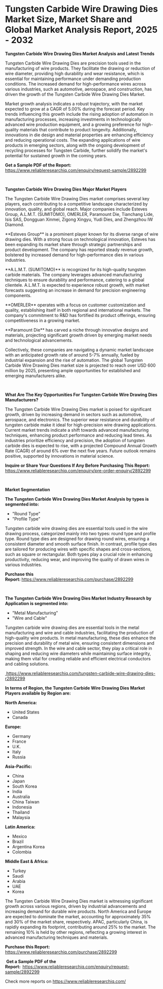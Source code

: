 <p><h1>Tungsten Carbide Wire Drawing Dies Market Size, Market Share and Global Market Analysis Report, 2025 - 2032</h1></p><p><strong>Tungsten Carbide Wire Drawing Dies Market Analysis and Latest Trends</strong></p>
<p><p>Tungsten Carbide Wire Drawing Dies are precision tools used in the manufacturing of wire products. They facilitate the drawing or reduction of wire diameter, providing high durability and wear resistance, which is essential for maintaining performance under demanding production conditions. The increased demand for high-performance wires across various industries, such as automotive, aerospace, and construction, has driven the growth of the Tungsten Carbide Wire Drawing Dies Market.</p><p>Market growth analysis indicates a robust trajectory, with the market expected to grow at a CAGR of 5.00% during the forecast period. Key trends influencing this growth include the rising adoption of automation in manufacturing processes, increasing investments in technologically advanced wire production equipment, and a growing preference for high-quality materials that contribute to product longevity. Additionally, innovations in die design and material properties are enhancing efficiency and reducing operational costs. The expanding applications of wire products in emerging sectors, along with the ongoing development of recycling processes for Tungsten Carbide, further solidify the market's potential for sustained growth in the coming years.</p></p>
<p><strong>Get a Sample PDF of the Report:&nbsp;</strong> <a href="https://www.reliableresearchiq.com/enquiry/request-sample/2892299?utm_campaign=3062&utm_medium=2&utm_source=Github&utm_content=ia&utm_term=15032025&utm_id=tungsten-carbide-wire-drawing-dies">https://www.reliableresearchiq.com/enquiry/request-sample/2892299</a></p>
<p>&nbsp;</p>
<p><strong>Tungsten Carbide Wire Drawing Dies Major Market Players</strong></p>
<p><p>The Tungsten Carbide Wire Drawing Dies market comprises several key players, each contributing to a competitive landscape characterized by innovation, quality, and global reach. Major companies include Esteves Group, A.L.M.T. (SUMITOMO), OMERLER, Paramount Die, Tianchang Lide, Isis SAS, Dongguan Xinmei, Zigong Xingyu, Yudi Dies, and Zhengzhou IW Diamond.</p><p>**Esteves Group** is a prominent player known for its diverse range of wire drawing dies. With a strong focus on technological innovation, Esteves has been expanding its market share through strategic partnerships and product development. The company has reported steady revenue growth, bolstered by increased demand for high-performance dies in various industries.</p><p>**A.L.M.T. (SUMITOMO)** is recognized for its high-quality tungsten carbide materials. The company leverages advanced manufacturing techniques to ensure durability and performance, catering to a global clientele. A.L.M.T. is expected to experience robust growth, with market forecasts suggesting an increase in demand for precision engineering components.</p><p>**OMERLER** operates with a focus on customer customization and quality, establishing itself in both regional and international markets. The company's commitment to R&D has fortified its product offerings, ensuring competitiveness in a growing market.</p><p>**Paramount Die** has carved a niche through innovative designs and materials, projecting significant growth driven by emerging market needs and technological advancements.</p><p>Collectively, these companies are navigating a dynamic market landscape with an anticipated growth rate of around 5-7% annually, fueled by industrial expansion and the rise of automation. The global Tungsten Carbide Wire Drawing Dies market size is projected to reach over USD 600 million by 2025, presenting ample opportunities for established and emerging manufacturers alike.</p></p>
<p>&nbsp;</p>
<p><strong>What Are The Key Opportunities For Tungsten Carbide Wire Drawing Dies Manufacturers?</strong></p>
<p><p>The Tungsten Carbide Wire Drawing Dies market is poised for significant growth, driven by increasing demand in sectors such as automotive, aerospace, and electronics. The superior wear resistance and durability of tungsten carbide make it ideal for high-precision wire drawing applications. Current market trends indicate a shift towards advanced manufacturing techniques, enhancing product performance and reducing lead times. As industries prioritize efficiency and precision, the adoption of tungsten carbide dies is expected to rise, with a projected Compound Annual Growth Rate (CAGR) of around 6% over the next five years. Future outlook remains positive, supported by innovations in material science.</p></p>
<p><strong>Inquire or Share Your Questions If Any Before Purchasing This Report:</strong> <a href="https://www.reliableresearchiq.com/enquiry/pre-order-enquiry/2892299?utm_campaign=3062&utm_medium=2&utm_source=Github&utm_content=ia&utm_term=15032025&utm_id=tungsten-carbide-wire-drawing-dies">https://www.reliableresearchiq.com/enquiry/pre-order-enquiry/2892299</a></p>
<p>&nbsp;</p>
<p><strong>Market Segmentation</strong></p>
<p><strong>The Tungsten Carbide Wire Drawing Dies Market Analysis by types is segmented into:</strong></p>
<p><ul><li>"Round Type"</li><li>"Profile Type"</li></ul></p>
<p><p>Tungsten carbide wire drawing dies are essential tools used in the wire drawing process, categorized mainly into two types: round type and profile type. Round type dies are designed for drawing round wires, ensuring a consistent diameter and smooth surface finish. In contrast, profile type dies are tailored for producing wires with specific shapes and cross-sections, such as square or rectangular. Both types play a crucial role in enhancing productivity, reducing wear, and improving the quality of drawn wires in various industries.</p></p>
<p><strong>Purchase this Report:&nbsp;</strong><a href="https://www.reliableresearchiq.com/purchase/2892299?utm_campaign=3062&utm_medium=2&utm_source=Github&utm_content=ia&utm_term=15032025&utm_id=tungsten-carbide-wire-drawing-dies">https://www.reliableresearchiq.com/purchase/2892299</a></p>
<p>&nbsp;</p>
<p><strong>The Tungsten Carbide Wire Drawing Dies Market Industry Research by Application is segmented into:</strong></p>
<p><ul><li>"Metal Manufacturing"</li><li>"Wire and Cable"</li></ul></p>
<p><p>Tungsten carbide wire drawing dies are essential tools in the metal manufacturing and wire and cable industries, facilitating the production of high-quality wire products. In metal manufacturing, these dies enhance the precision and durability of metal wire, ensuring consistent dimensions and improved strength. In the wire and cable sector, they play a critical role in shaping and reducing wire diameters while maintaining surface integrity, making them vital for creating reliable and efficient electrical conductors and cabling solutions.</p></p>
<p><a href="https://www.reliableresearchiq.com/tungsten-carbide-wire-drawing-dies-r2892299?utm_campaign=3062&utm_medium=2&utm_source=Github&utm_content=ia&utm_term=15032025&utm_id=tungsten-carbide-wire-drawing-dies">&nbsp;https://www.reliableresearchiq.com/tungsten-carbide-wire-drawing-dies-r2892299</a></p>
<p><strong>In terms of Region, the Tungsten Carbide Wire Drawing Dies Market Players available by Region are:</strong></p>
<p>
    <p> <strong> North America: </strong>
        <ul>
            <li>United States</li>
            <li>Canada</li>
        </ul>
        </p> 
    <p> <strong> Europe: </strong>
        <ul>
            <li>Germany</li>
            <li>France</li>
            <li>U.K.</li>
            <li>Italy</li>
            <li>Russia</li>
        </ul>
        </p> 
    <p> <strong> Asia-Pacific: </strong>
        <ul>
            <li>China</li>
            <li>Japan</li>
            <li>South Korea</li>
            <li>India</li>
            <li>Australia</li>
            <li>China Taiwan</li>
            <li>Indonesia</li>
            <li>Thailand</li>
            <li>Malaysia</li>
        </ul>
        </p> 
    <p> <strong> Latin America: </strong>
        <ul>
            <li>Mexico</li>
            <li>Brazil</li>
            <li>Argentina Korea</li>
            <li>Colombia</li>
        </ul>
        </p> 
    <p> <strong> Middle East & Africa: </strong>
        <ul>
            <li>Turkey</li>
            <li>Saudi</li>
            <li>Arabia</li>
            <li>UAE</li>
            <li>Korea</li>
        </ul>
    </p>
    </p>
<p><p>The Tungsten Carbide Wire Drawing Dies market is witnessing significant growth across various regions, driven by industrial advancements and increasing demand for durable wire products. North America and Europe are expected to dominate the market, accounting for approximately 35% and 30% of the market share, respectively. APAC, particularly China, is rapidly expanding its footprint, contributing around 25% to the market. The remaining 10% is held by other regions, reflecting a growing interest in advanced manufacturing techniques and materials.</p></p>
<p><strong>Purchase this Report: </strong><a href="https://www.reliableresearchiq.com/purchase/2892299?utm_campaign=3062&utm_medium=2&utm_source=Github&utm_content=ia&utm_term=15032025&utm_id=tungsten-carbide-wire-drawing-dies">https://www.reliableresearchiq.com/purchase/2892299</a></p>
<p>&nbsp;<strong>Get a Sample PDF of the Report:&nbsp;&nbsp;</strong><a href="https://www.reliableresearchiq.com/enquiry/request-sample/2892299?utm_campaign=3062&utm_medium=2&utm_source=Github&utm_content=ia&utm_term=15032025&utm_id=tungsten-carbide-wire-drawing-dies">https://www.reliableresearchiq.com/enquiry/request-sample/2892299</a></p>
<p><strong></strong></p>
<p>Check more reports on <a href="https://www.reliableresearchiq.com/?utm_campaign=3062&utm_medium=2&utm_source=Github&utm_content=ia&utm_term=15032025&utm_id=tungsten-carbide-wire-drawing-dies">https://www.reliableresearchiq.com/</a></p>
